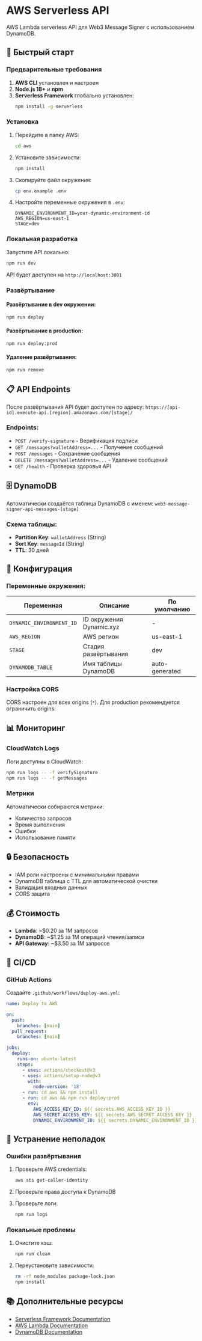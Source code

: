 # AWS Serverless API

AWS Lambda serverless API для Web3 Message Signer с использованием DynamoDB.

## 🚀 Быстрый старт

### Предварительные требования

1. **AWS CLI** установлен и настроен
2. **Node.js 18+** и **npm**
3. **Serverless Framework** глобально установлен:
   ```bash
   npm install -g serverless
   ```

### Установка

1. Перейдите в папку AWS:
   ```bash
   cd aws
   ```

2. Установите зависимости:
   ```bash
   npm install
   ```

3. Скопируйте файл окружения:
   ```bash
   cp env.example .env
   ```

4. Настройте переменные окружения в `.env`:
   ```env
   DYNAMIC_ENVIRONMENT_ID=your-dynamic-environment-id
   AWS_REGION=us-east-1
   STAGE=dev
   ```

### Локальная разработка

Запустите API локально:
```bash
npm run dev
```

API будет доступен на `http://localhost:3001`

### Развёртывание

#### Развёртывание в dev окружении:
```bash
npm run deploy
```

#### Развёртывание в production:
```bash
npm run deploy:prod
```

#### Удаление развёртывания:
```bash
npm run remove
```

## 📋 API Endpoints

После развёртывания API будет доступен по адресу:
`https://[api-id].execute-api.[region].amazonaws.com/[stage]/`

### Endpoints:

- `POST /verify-signature` - Верификация подписи
- `GET /messages?walletAddress=...` - Получение сообщений
- `POST /messages` - Сохранение сообщения
- `DELETE /messages?walletAddress=...` - Удаление сообщений
- `GET /health` - Проверка здоровья API

## 🗄️ DynamoDB

Автоматически создаётся таблица DynamoDB с именем:
`web3-message-signer-api-messages-[stage]`

### Схема таблицы:
- **Partition Key**: `walletAddress` (String)
- **Sort Key**: `messageId` (String)
- **TTL**: 30 дней

## 🔧 Конфигурация

### Переменные окружения:

| Переменная | Описание | По умолчанию |
|------------|----------|--------------|
| `DYNAMIC_ENVIRONMENT_ID` | ID окружения Dynamic.xyz | - |
| `AWS_REGION` | AWS регион | us-east-1 |
| `STAGE` | Стадия развёртывания | dev |
| `DYNAMODB_TABLE` | Имя таблицы DynamoDB | auto-generated |

### Настройка CORS

CORS настроен для всех origins (`*`). Для production рекомендуется ограничить origins.

## 📊 Мониторинг

### CloudWatch Logs

Логи доступны в CloudWatch:
```bash
npm run logs -- -f verifySignature
npm run logs -- -f getMessages
```

### Метрики

Автоматически собираются метрики:
- Количество запросов
- Время выполнения
- Ошибки
- Использование памяти

## 🔒 Безопасность

- IAM роли настроены с минимальными правами
- DynamoDB таблица с TTL для автоматической очистки
- Валидация входных данных
- CORS защита

## 💰 Стоимость

- **Lambda**: ~$0.20 за 1M запросов
- **DynamoDB**: ~$1.25 за 1M операций чтения/записи
- **API Gateway**: ~$3.50 за 1M запросов

## 🚀 CI/CD

### GitHub Actions

Создайте `.github/workflows/deploy-aws.yml`:

```yaml
name: Deploy to AWS

on:
  push:
    branches: [main]
  pull_request:
    branches: [main]

jobs:
  deploy:
    runs-on: ubuntu-latest
    steps:
      - uses: actions/checkout@v3
      - uses: actions/setup-node@v3
        with:
          node-version: '18'
      - run: cd aws && npm install
      - run: cd aws && npm run deploy:prod
        env:
          AWS_ACCESS_KEY_ID: ${{ secrets.AWS_ACCESS_KEY_ID }}
          AWS_SECRET_ACCESS_KEY: ${{ secrets.AWS_SECRET_ACCESS_KEY }}
          DYNAMIC_ENVIRONMENT_ID: ${{ secrets.DYNAMIC_ENVIRONMENT_ID }}
```

## 🔧 Устранение неполадок

### Ошибки развёртывания

1. Проверьте AWS credentials:
   ```bash
   aws sts get-caller-identity
   ```

2. Проверьте права доступа к DynamoDB

3. Проверьте логи:
   ```bash
   npm run logs
   ```

### Локальные проблемы

1. Очистите кэш:
   ```bash
   npm run clean
   ```

2. Переустановите зависимости:
   ```bash
   rm -rf node_modules package-lock.json
   npm install
   ```

## 📚 Дополнительные ресурсы

- [Serverless Framework Documentation](https://www.serverless.com/framework/docs/)
- [AWS Lambda Documentation](https://docs.aws.amazon.com/lambda/)
- [DynamoDB Documentation](https://docs.aws.amazon.com/dynamodb/) 